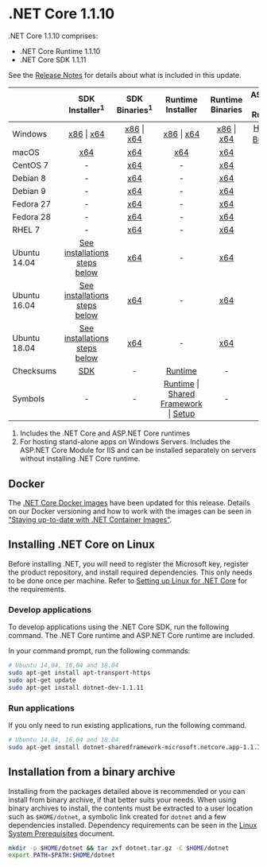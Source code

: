 # .NET Core 1.1.10

.NET Core 1.1.10 comprises:

* .NET Core Runtime 1.1.10
* .NET Core SDK 1.1.11

See the [Release Notes](https://github.com/dotnet/core/blob/master/release-notes/1.1/1.1.10.md) for details about what is included in this update.

|           | SDK Installer<sup>1</sup>                                   | SDK Binaries<sup>1</sup>                            | Runtime Installer                                        | Runtime Binaries                                 | ASP.NET Core Runtime           |
| --------- | :------------------------------------------:     | :----------------------:                 | :---------------------------:                            | :-------------------------:                      | :-----------------:            |
| Windows   | [x86][dotnet-dev-win-x86.exe] \| [x64][dotnet-dev-win-x64.exe] | [x86][dotnet-dev-win-x86.zip] \| [x64][dotnet-dev-win-x64.zip] | [x86][dotnet-win-x86.exe] \| [x64][dotnet-win-x64.exe] | [x86][dotnet-win-x86.zip] \| [x64][dotnet-win-x64.zip] | [Hosting Bundle][DotNetCore-WindowsHosting.exe]<sup>1</sup> |
| macOS     | [x64][dotnet-dev-osx-x64.pkg]  | [x64][dotnet-dev-osx-x64.tar.gz]     | [x64][dotnet-osx-x64.pkg] | [x64][dotnet-osx-x64.tar.gz] | - |
| CentOS 7  | - | [x64][dotnet-dev-centos-x64.tar.gz] | - | [x64][dotnet-centos-x64.tar.gz]  | - |
| Debian 8  | - | [x64][dotnet-dev-debian-x64.tar.gz] | - | [x64][dotnet-debian-x64.tar.gz]  | - |
| Debian 9  | - | [x64][dotnet-dev-debian.9-x64.tar.gz] | - | [x64][dotnet-debian-x64.tar.gz]  | - |
| Fedora 27   | -                                                | [x64][dotnet-dev-fedora.27-x64.tar.gz] | -                                                        | [x64][dotnet-fedora.27-x64.tar.gz] | - |
| Fedora 28   | -                                                | [x64][dotnet-dev-fedora.28-x64.tar.gz] | -                                                        | [x64][dotnet-fedora.28-x64.tar.gz] | - |
| RHEL 7    | -                                                | [x64][dotnet-dev-rhel-x64.tar.gz]                    | -                                                        | [x64][dotnet-rhel-x64.tar.gz] | - |
| Ubuntu 14.04 | [See installations steps below](#installing-net-core-on-linux)   | [x64][dotnet-dev-ubuntu-x64.tar.gz]       | - | [x64][dotnet-ubuntu-x64.tar.gz] | - |
| Ubuntu 16.04 | [See installations steps below](#installing-net-core-on-linux)   | [x64][dotnet-dev-ubuntu.16.04-x64.tar.gz] | - | [x64][dotnet-ubuntu.16.04-x64.tar.gz] | - |
| Ubuntu 18.04 | [See installations steps below](#installing-net-core-on-linux)   | [x64][dotnet-dev-ubuntu.18.04-x64.tar.gz] | - | [x64][dotnet-ubuntu.18.04-x64.tar.gz] | - |
| Checksums | [SDK][checksums-sdk]                             | -                                        | [Runtime][checksums-runtime]                             | - | - |
| Symbols   | -                                                | -                                        | [Runtime][coreclr-symbols.zip] \| [Shared Framework][corefx-symbols.zip] \| [Setup][core-setup-symbols.zip] | - | - |

1. Includes the .NET Core and ASP.NET Core runtimes
2. For hosting stand-alone apps on Windows Servers. Includes the ASP.NET Core Module for IIS and can be installed separately on servers without installing .NET Core runtime.

## Docker

The [.NET Core Docker images](https://hub.docker.com/r/microsoft/dotnet/) have been updated for this release. Details on our Docker versioning and how to work with the images can be seen in ["Staying up-to-date with .NET Container Images"](https://blogs.msdn.microsoft.com/dotnet/2018/06/18/staying-up-to-date-with-net-container-images/).

## Installing .NET Core on Linux

Before installing .NET, you will need to register the Microsoft key, register the product repository, and install required dependencies. This only needs to be done once per machine. Refer to [Setting up Linux for .NET Core][linux-setup] for the requirements.

### Develop applications

To develop applications using the .NET Core SDK, run the following command. The .NET Core runtime and ASP.NET Core runtime are included.

In your command prompt, run the following commands:

```bash
# Ubuntu 14.04, 16,04 and 18.04
sudo apt-get install apt-transport-https
sudo apt-get update
sudo apt-get install dotnet-dev-1.1.11
```

### Run applications

If you only need to run existing applications, run the following command.

```bash
# Ubuntu 14.04, 16,04 and 18.04
sudo apt-get install dotnet-sharedframework-microsoft.netcore.app-1.1.10
```

## Installation from a binary archive

Installing from the packages detailed above is recommended or you can install from binary archive, if that better suits your needs. When using binary archives to install, the contents must be extracted to a user location such as `$HOME/dotnet`, a symbolic link created for `dotnet` and a few dependencies installed. Dependency requirements can be seen in the [Linux System Prerequisites](https://github.com/dotnet/core/blob/master/Documentation/linux-prereqs.md) document.

```bash
mkdir -p $HOME/dotnet && tar zxf dotnet.tar.gz -C $HOME/dotnet
export PATH=$PATH:$HOME/dotnet
```

[blob-runtime]: https://dotnetcli.blob.core.windows.net/dotnet/Runtime/
[blob-sdk]: https://dotnetcli.blob.core.windows.net/dotnet/Sdk/
[release-notes]: https://github.com/dotnet/core/blob/master/release-notes/1.1/1.1.10.md

[coreclr-symbols.zip]: https://download.visualstudio.microsoft.com/download/pr/373f14c7-c48f-4812-aacd-36d0a264679c/44e2497391796c22f2123e763e288c0b/coreclr-1.1.10-symbols.zip
[corefx-symbols.zip]: https://download.visualstudio.microsoft.com/download/pr/aaddf89a-b6b9-425b-85f0-ca6777d82960/e8f560ab2700dc7a36e8ceaff71f0f1b/corefx-1.1.10-symbols.zip
[core-setup-symbols.zip]: https://download.visualstudio.microsoft.com/download/pr/f02b2b5c-35f9-4c7f-b1af-d701bceeb18a/adcd583ab241afac1aef59bf13a4a683/core-setup-1.1.10-symbols.zip
[dotnet-centos-x64.tar.gz]: https://download.visualstudio.microsoft.com/download/pr/dcd0be0c-bcd7-44ba-a2b9-81a311a3cdb3/b0ca72ea9b995994d6e54ac242928ede/dotnet-centos-x64.1.1.10.tar.gz
[dotnet-debian.9-x64.tar.gz]: https://download.visualstudio.microsoft.com/download/pr/1fe343e6-f55f-4b70-a3c8-1c9439a7c905/07dcc830b9ed0a2c2feead85a5209b92/dotnet-debian.9-x64.1.1.10.tar.gz
[dotnet-debian-x64.tar.gz]: https://download.visualstudio.microsoft.com/download/pr/8543193c-3c50-4709-90d6-632e3c37ae2b/c8919995f8eda0b236d91459b3ab4f4b/dotnet-debian-x64.1.1.10.tar.gz
[dotnet-fedora.27-x64.tar.gz]: https://download.visualstudio.microsoft.com/download/pr/24786c9f-d752-4d7d-9891-b4500507281f/147128999e7bb01117796de87c542516/dotnet-fedora.27-x64.1.1.10.tar.gz
[dotnet-fedora.28-x64.tar.gz]: https://download.visualstudio.microsoft.com/download/pr/a5c06c72-a6c1-4624-8ab6-ce2d5ec78e6a/6afd58fbd5aee8d97f3340f94eeecad0/dotnet-fedora.28-x64.1.1.10.tar.gz
[dotnet-opensuse.42.3-x64.tar.gz]: https://download.visualstudio.microsoft.com/download/pr/c36cfeaa-2310-4b15-84eb-634e39cc67c4/f409e955512078bfd4424b44dbc6c05b/dotnet-opensuse.42.3-x64.1.1.10.tar.gz
[dotnet-osx-x64.tar.gz]: https://download.visualstudio.microsoft.com/download/pr/196e2703-a697-4eef-b647-36430cd66b47/6d490df0fe97b97a118302b8ea7a29db/dotnet-osx-x64.1.1.10.pkg
[dotnet-osx-x64.pkg]: https://download.visualstudio.microsoft.com/download/pr/d6e2e0f4-36e4-4f02-bc9a-18554377cb1a/6024c1292306c11fbf879293329dec42/dotnet-osx-x64.1.1.10.tar.gz
[dotnet-rhel-x64.tar.gz]: https://download.visualstudio.microsoft.com/download/pr/950bcacb-cd3b-40bd-8a21-e22fc25f850c/935f5844d8af2132e71c4a1a88dee0d0/dotnet-rhel-x64.1.1.10.tar.gz
[dotnet-ubuntu.16.04-x64.tar.gz]: https://download.visualstudio.microsoft.com/download/pr/6d8ce8f5-173b-471f-bf83-6d21b6f7924c/7e7b983ed52f1f0eb937bffb8d3ab1e2/dotnet-ubuntu.16.04-x64.1.1.10.tar.gz
[dotnet-ubuntu.18.04-x64.tar.gz]: https://download.visualstudio.microsoft.com/download/pr/b25b5650-0cb8-4699-a347-48d73650da0b/920966211e9bb1907232bbda1faa895a/dotnet-ubuntu.18.04-x64.1.1.10.tar.gz
[dotnet-ubuntu-x64.tar.gz]: https://download.visualstudio.microsoft.com/download/pr/e436ca0b-f286-4d5a-b07d-41855d4c1e83/f169eac4a2b1449055cc804a345f1413/dotnet-ubuntu-x64.1.1.10.tar.gz
[dotnet-win-x64.exe]: https://download.visualstudio.microsoft.com/download/pr/f2c70fc3-d08f-41d0-80cd-851530acb391/6f5c6c2715f92c4aa3c45616c0419125/dotnet-win-x64.1.1.10.exe
[dotnet-win-x64.zip]: https://download.visualstudio.microsoft.com/download/pr/2b67f7b6-3178-4405-98fa-529a0ee63ec7/e422f43e67412f1b2619dc297cd4da6a/dotnet-win-x64.1.1.10.zip
[dotnet-win-x86.exe]: https://download.visualstudio.microsoft.com/download/pr/69d04e62-57d7-481e-9441-3b45ac73cf3b/040505f07aba828c022ed9cf43488dd5/dotnet-win-x86.1.1.10.exe
[dotnet-win-x86.zip]: https://download.visualstudio.microsoft.com/download/pr/2424cd3a-e84d-4e0b-bebf-57e0e52185ce/52b1b575a2dfb1731ede85fd4d3b7fcf/dotnet-win-x86.1.1.10.zip

[dotnet-dev-osx-x64.tar.gz]: https://download.visualstudio.microsoft.com/download/pr/15a05546-15df-488f-adcf-0e77e86dbefb/1f902e78cfea6209c387adce764a88bc/dotnet-dev-osx-x64.1.1.11.tar.gz
[dotnet-dev-osx-x64.pkg]: https://download.visualstudio.microsoft.com/download/pr/3c23a7aa-eecd-461b-ad45-979c4c684917/1b464bd34c763e664f7eed6006889d87/dotnet-dev-osx-x64.1.1.11.pkg
[dotnet-dev-win-x86.zip]: https://download.visualstudio.microsoft.com/download/pr/db408c7b-ef37-4374-b33b-a5b286adaa53/be0f0df977501c4df71ac3f04b9ce35e/dotnet-dev-win-x86.1.1.11.zip
[dotnet-dev-win-x86.exe]: https://download.visualstudio.microsoft.com/download/pr/9386d3bc-6799-4cc5-8288-c807674c72ed/b585db316f0d1c4cad749c247ef21b59/dotnet-dev-win-x86.1.1.11.exe
[dotnet-dev-win-x64.zip]: https://download.visualstudio.microsoft.com/download/pr/a298f85a-bc4c-4019-842e-021e397e3437/5c95727dfe79b600834291a8983b9507/dotnet-dev-win-x64.1.1.11.zip
[dotnet-dev-win-x64.exe]: https://download.visualstudio.microsoft.com/download/pr/baf5a5a7-68d6-4cf1-afdf-47968b5f91e7/05e6dfe191607ef6135a34215464f600/dotnet-dev-win-x64.1.1.11.exe
[dotnet-dev-centos-x64.tar.gz]: https://download.visualstudio.microsoft.com/download/pr/116bc57f-a6d6-474f-aca7-58c18fe0fac4/aa324344fc9c36623fb4a7c7e5bece0c/dotnet-dev-centos-x64.1.1.11.tar.gz
[dotnet-dev-debian-x64.tar.gz]: https://download.visualstudio.microsoft.com/download/pr/1ef84426-c1d0-4e3b-86a4-7fce48baecb8/a47dbe0cd3bc1eefdabbf9354f60004b/dotnet-dev-debian-x64.1.1.11.tar.gz
[dotnet-dev-debian.9-x64.tar.gz]: https://download.visualstudio.microsoft.com/download/pr/b5c87053-99b4-4c91-af5b-69a1c0e2c91e/ab8882f283fb7206d0f1ee965faa4288/dotnet-dev-debian.9-x64.1.1.11.tar.gz
[dotnet-dev-fedora.27-x64.tar.gz]: https://download.visualstudio.microsoft.com/download/pr/98eb7365-0ca8-4e29-b455-b165e583d0de/3a1da729266cb9b885f6747b376a0f7c/dotnet-dev-fedora.27-x64.1.1.11.tar.gz
[dotnet-dev-fedora.28-x64.tar.gz]: https://download.visualstudio.microsoft.com/download/pr/b3e55604-5a36-412d-ada3-9a46bba55fd0/473cb6db3926c04b7598d750f1d30731/dotnet-dev-fedora.28-x64.1.1.11.tar.gz
[dotnet-dev-opensuse.42.3-x64.tar.gz]: https://download.visualstudio.microsoft.com/download/pr/3b5e416e-1359-4638-b1f3-e0ac378d3550/13ee9ae8dd5bdd11a11abe1934542920/dotnet-dev-opensuse.42.3-x64.1.1.11.tar.gz
[dotnet-dev-ubuntu-x64.tar.gz]: https://download.visualstudio.microsoft.com/download/pr/c0957a2b-cac6-44d8-b1cc-0dad4420c825/8dc69e33f8cf44152fdf173d3bf0b746/dotnet-dev-ubuntu-x64.1.1.11.tar.gz
[dotnet-dev-ubuntu.16.04-x64.tar.gz]: https://download.visualstudio.microsoft.com/download/pr/c9f432a7-11fd-48a8-adef-fa95bc24a9ad/85a7293b69d07d5ed678ea21f6082539/dotnet-dev-ubuntu.16.04-x64.1.1.11.tar.gz
[dotnet-dev-ubuntu.18.04-x64.tar.gz]: https://download.visualstudio.microsoft.com/download/pr/aeac042a-cfef-4064-b914-7419f13c20ae/be14353986c2fbb2259064bcd2cc522a/dotnet-dev-ubuntu.18.04-x64.1.1.11.tar.gz
[dotnet-dev-rhel-x64.tar.gz]: https://download.visualstudio.microsoft.com/download/pr/e461be2e-e14f-4a78-b987-351da98fb9ab/dc2c11f04a967d3d5c15a9a47b2d9fcc/dotnet-dev-rhel-x64.1.1.11.tar.gz

[DotNetCore-WindowsHosting.exe]: https://download.visualstudio.microsoft.com/download/pr/b84d0334-d56b-47b3-9da4-c48a553ce286/5079d35485214be3fbd72a4fdf21a655/dotnetcore.1.0.13_1.1.10-windowshosting.exe

[checksums-runtime]: https://dotnetcli.blob.core.windows.net/dotnet/checksums/1.1.10-runtime-sha.txt
[checksums-sdk]: https://dotnetcli.blob.core.windows.net/dotnet/checksums/1.1.11-sdk-sha.txt

[linux-install]: https://www.microsoft.com/net/download/dotnet-core/1.1
[linux-setup]: https://github.com/dotnet/core/blob/master/Documentation/linux-setup.md
